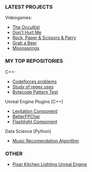 ### LATEST PROJECTS
Videogames:
- [The Occultist](https://store.steampowered.com/app/2092840/The_Occultist/)
- [Don't Hurt Me](https://www.youtube.com/watch?v=daRn0OVNQ6w)
- [Rock, Paper & Scissors & Parry](https://www.youtube.com/watch?v=lbSKrHfM3zM)
- [Grab a Beer](https://www.youtube.com/watch?v=6Q27CFi5ino)
- [Moonsprings](https://www.youtube.com/watch?v=M9S4neiGdPc)

### MY TOP REPOSITORIES
C++:
- [Codeforces problems](https://github.com/duartemv00/DMV_codeforces_cpp)
- [Study of regex uses](https://github.com/duartemv00/CPPRegrexPossibilities)
- [Bytecode Pattern Test](https://github.com/duartemv00/DMV_BytecodePatternTest_cpp)

Unreal Engine Plugins [C++]
- [Levitation Component](https://github.com/duartemv00/DMV_Levitation_uePlugin)
- [BetterFPChar](https://github.com/duartemv00/DMV_BetterFPChar_uePlugin)
- [Flashlight Component](https://github.com/duartemv00/DMV_FlashLightComp_uePlugin)

Data Science [Python]
- [Music Recomendation Algorithm](https://github.com/duartemv00/DMV_MusicRecomendationAlgorithm)

### OTHER
- [Pixar Kitchen Lighting Unreal Engine](https://www.youtube.com/watch?v=uu5SuF7_eDM)
